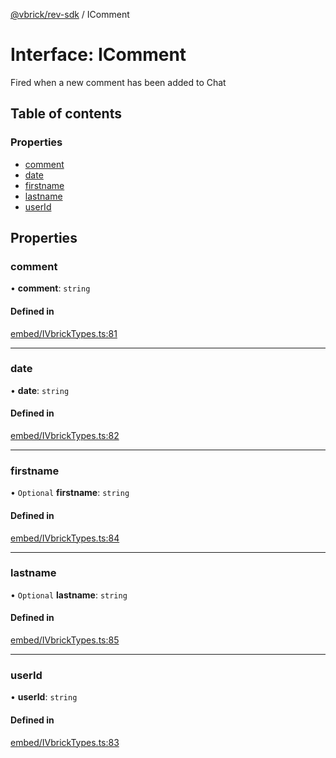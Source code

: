 [@vbrick/rev-sdk](../README.md) / IComment

# Interface: IComment

Fired when a new comment has been added to Chat

## Table of contents

### Properties

- [comment](IComment.md#comment)
- [date](IComment.md#date)
- [firstname](IComment.md#firstname)
- [lastname](IComment.md#lastname)
- [userId](IComment.md#userid)

## Properties

### comment

• **comment**: `string`

#### Defined in

[embed/IVbrickTypes.ts:81](https://github.com/vbrick/rev-sdk-js/blob/bdcf956/src/embed/IVbrickTypes.ts#L81)

___

### date

• **date**: `string`

#### Defined in

[embed/IVbrickTypes.ts:82](https://github.com/vbrick/rev-sdk-js/blob/bdcf956/src/embed/IVbrickTypes.ts#L82)

___

### firstname

• `Optional` **firstname**: `string`

#### Defined in

[embed/IVbrickTypes.ts:84](https://github.com/vbrick/rev-sdk-js/blob/bdcf956/src/embed/IVbrickTypes.ts#L84)

___

### lastname

• `Optional` **lastname**: `string`

#### Defined in

[embed/IVbrickTypes.ts:85](https://github.com/vbrick/rev-sdk-js/blob/bdcf956/src/embed/IVbrickTypes.ts#L85)

___

### userId

• **userId**: `string`

#### Defined in

[embed/IVbrickTypes.ts:83](https://github.com/vbrick/rev-sdk-js/blob/bdcf956/src/embed/IVbrickTypes.ts#L83)
